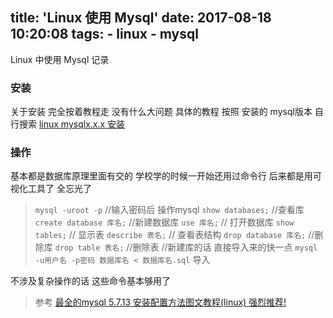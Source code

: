 title: 'Linux 使用 Mysql'
date: 2017-08-18 10:20:08
tags:
    - linux
    - mysql
---
Linux 中使用 Mysql
记录 
<!--more-->
### 安装
关于安装 完全按着教程走 没有什么大问题
具体的教程 按照 安装的 mysql版本 自行搜索
[linux mysqlx.x.x 安装](https://www.baidu.com/s?wd=linux%20mysql%20%E5%AE%89%E8%A3%85)


### 操作
基本都是数据库原理里面有交的
学校学的时候一开始还用过命令行
后来都是用可视化工具了
全忘光了

>`mysql -uroot -p`  //输入密码后 操作mysql
`show databases;`  //查看库
`create database 库名;` //新建数据库
`use 库名;`  // 打开数据库
`show tables;`  // 显示表
`describe 表名;` // 查看表结构
`drop database 库名;` //删除库
`drop table 表名;` //删除表
//新建库的话 直接导入来的快一点
`mysql -u用户名 -p密码 数据库名 < 数据库名.sql` 导入

不涉及复杂操作的话 这些命令基本够用了 

> 参考
[最全的mysql 5.7.13 安装配置方法图文教程(linux) 强烈推荐!](http://www.jb51.net/article/90317.htm)

